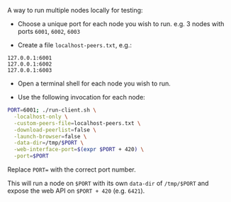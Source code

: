A way to run multiple nodes locally for testing:


* Choose a unique port for each node you wish to run.  e.g. 3 nodes with ports `6001`, `6002`, `6003`

* Create a file `localhost-peers.txt`, e.g.:

```
127.0.0.1:6001
127.0.0.1:6002
127.0.0.1:6003
```

* Open a terminal shell for each node you wish to run.

* Use the following invocation for each node:

```sh
PORT=6001; ./run-client.sh \
  -localhost-only \
  -custom-peers-file=localhost-peers.txt \
  -download-peerlist=false \
  -launch-browser=false \
  -data-dir=/tmp/$PORT \
  -web-interface-port=$(expr $PORT + 420) \
  -port=$PORT
```

Replace `PORT=` with the correct port number.

This will run a node on `$PORT` with its own `data-dir` of `/tmp/$PORT` and expose the web API on `$PORT + 420` (e.g. `6421`).